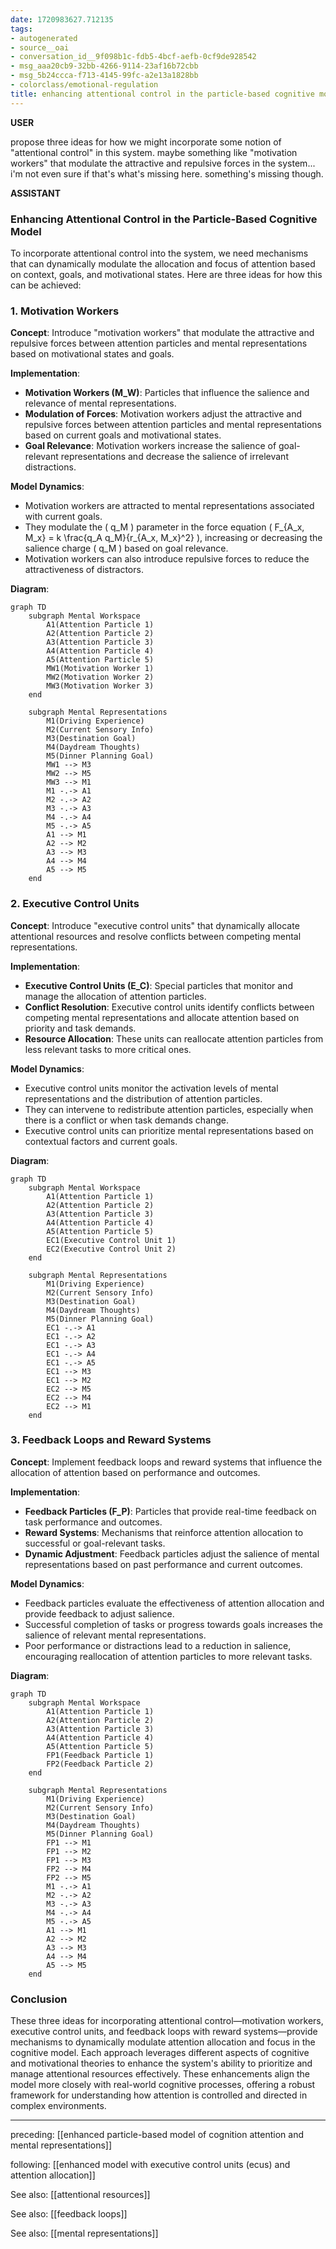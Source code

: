 ```yaml
---
date: 1720983627.712135
tags:
- autogenerated
- source__oai
- conversation_id__9f098b1c-fdb5-4bcf-aefb-0cf9de928542
- msg_aaa20cb9-32bb-4266-9114-23af16b72cbb
- msg_5b24ccca-f713-4145-99fc-a2e13a1828bb
- colorclass/emotional-regulation
title: enhancing attentional control in the particle-based cognitive model
---
```


**USER**

propose three ideas for how we might incorporate some notion of "attentional control" in this system. maybe something like "motivation workers" that modulate the attractive and repulsive forces in the system... i'm not even sure if that's what's missing here. something's missing though.


**ASSISTANT**

### Enhancing Attentional Control in the Particle-Based Cognitive Model

To incorporate attentional control into the system, we need mechanisms that can dynamically modulate the allocation and focus of attention based on context, goals, and motivational states. Here are three ideas for how this can be achieved:

### 1. Motivation Workers

**Concept**: Introduce "motivation workers" that modulate the attractive and repulsive forces between attention particles and mental representations based on motivational states and goals.

**Implementation**:
- **Motivation Workers (M_W)**: Particles that influence the salience and relevance of mental representations.
- **Modulation of Forces**: Motivation workers adjust the attractive and repulsive forces between attention particles and mental representations based on current goals and motivational states.
- **Goal Relevance**: Motivation workers increase the salience of goal-relevant representations and decrease the salience of irrelevant distractions.

**Model Dynamics**:
- Motivation workers are attracted to mental representations associated with current goals.
- They modulate the \( q_M \) parameter in the force equation \( F_{A_x, M_x} = k \frac{q_A q_M}{r_{A_x, M_x}^2} \), increasing or decreasing the salience charge \( q_M \) based on goal relevance.
- Motivation workers can also introduce repulsive forces to reduce the attractiveness of distractors.

**Diagram**:
```mermaid
graph TD
    subgraph Mental Workspace
        A1(Attention Particle 1)
        A2(Attention Particle 2)
        A3(Attention Particle 3)
        A4(Attention Particle 4)
        A5(Attention Particle 5)
        MW1(Motivation Worker 1)
        MW2(Motivation Worker 2)
        MW3(Motivation Worker 3)
    end
    
    subgraph Mental Representations
        M1(Driving Experience)
        M2(Current Sensory Info)
        M3(Destination Goal)
        M4(Daydream Thoughts)
        M5(Dinner Planning Goal)
        MW1 --> M3
        MW2 --> M5
        MW3 --> M1
        M1 -.-> A1
        M2 -.-> A2
        M3 -.-> A3
        M4 -.-> A4
        M5 -.-> A5
        A1 --> M1
        A2 --> M2
        A3 --> M3
        A4 --> M4
        A5 --> M5
    end
```

### 2. Executive Control Units

**Concept**: Introduce "executive control units" that dynamically allocate attentional resources and resolve conflicts between competing mental representations.

**Implementation**:
- **Executive Control Units (E_C)**: Special particles that monitor and manage the allocation of attention particles.
- **Conflict Resolution**: Executive control units identify conflicts between competing mental representations and allocate attention based on priority and task demands.
- **Resource Allocation**: These units can reallocate attention particles from less relevant tasks to more critical ones.

**Model Dynamics**:
- Executive control units monitor the activation levels of mental representations and the distribution of attention particles.
- They can intervene to redistribute attention particles, especially when there is a conflict or when task demands change.
- Executive control units can prioritize mental representations based on contextual factors and current goals.

**Diagram**:
```mermaid
graph TD
    subgraph Mental Workspace
        A1(Attention Particle 1)
        A2(Attention Particle 2)
        A3(Attention Particle 3)
        A4(Attention Particle 4)
        A5(Attention Particle 5)
        EC1(Executive Control Unit 1)
        EC2(Executive Control Unit 2)
    end
    
    subgraph Mental Representations
        M1(Driving Experience)
        M2(Current Sensory Info)
        M3(Destination Goal)
        M4(Daydream Thoughts)
        M5(Dinner Planning Goal)
        EC1 -.-> A1
        EC1 -.-> A2
        EC1 -.-> A3
        EC1 -.-> A4
        EC1 -.-> A5
        EC1 --> M3
        EC1 --> M2
        EC2 --> M5
        EC2 --> M4
        EC2 --> M1
    end
```

### 3. Feedback Loops and Reward Systems

**Concept**: Implement feedback loops and reward systems that influence the allocation of attention based on performance and outcomes.

**Implementation**:
- **Feedback Particles (F_P)**: Particles that provide real-time feedback on task performance and outcomes.
- **Reward Systems**: Mechanisms that reinforce attention allocation to successful or goal-relevant tasks.
- **Dynamic Adjustment**: Feedback particles adjust the salience of mental representations based on past performance and current outcomes.

**Model Dynamics**:
- Feedback particles evaluate the effectiveness of attention allocation and provide feedback to adjust salience.
- Successful completion of tasks or progress towards goals increases the salience of relevant mental representations.
- Poor performance or distractions lead to a reduction in salience, encouraging reallocation of attention particles to more relevant tasks.

**Diagram**:
```mermaid
graph TD
    subgraph Mental Workspace
        A1(Attention Particle 1)
        A2(Attention Particle 2)
        A3(Attention Particle 3)
        A4(Attention Particle 4)
        A5(Attention Particle 5)
        FP1(Feedback Particle 1)
        FP2(Feedback Particle 2)
    end
    
    subgraph Mental Representations
        M1(Driving Experience)
        M2(Current Sensory Info)
        M3(Destination Goal)
        M4(Daydream Thoughts)
        M5(Dinner Planning Goal)
        FP1 --> M1
        FP1 --> M2
        FP1 --> M3
        FP2 --> M4
        FP2 --> M5
        M1 -.-> A1
        M2 -.-> A2
        M3 -.-> A3
        M4 -.-> A4
        M5 -.-> A5
        A1 --> M1
        A2 --> M2
        A3 --> M3
        A4 --> M4
        A5 --> M5
    end
```

### Conclusion

These three ideas for incorporating attentional control—motivation workers, executive control units, and feedback loops with reward systems—provide mechanisms to dynamically modulate attention allocation and focus in the cognitive model. Each approach leverages different aspects of cognitive and motivational theories to enhance the system's ability to prioritize and manage attentional resources effectively. These enhancements align the model more closely with real-world cognitive processes, offering a robust framework for understanding how attention is controlled and directed in complex environments.


---

preceding: [[enhanced particle-based model of cognition attention and mental representations]]  


following: [[enhanced model with executive control units (ecus) and attention allocation]]

See also: [[attentional resources]]


See also: [[feedback loops]]


See also: [[mental representations]]